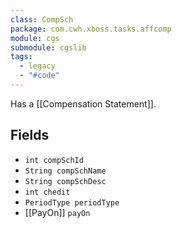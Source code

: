 ```yaml
---
class: CompSch
package: com.cwh.xboss.tasks.affcomp
module: cgs
submodule: cgslib
tags:
  - legacy
  - "#code"
---
```

Has a [[Compensation Statement]]. 

## Fields

- `int compSchId`
- `String compSchName`
- `String compSchDesc`
- `int chedit`
- `PeriodType periodType`
- [[PayOn]] `payOn`


